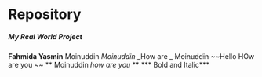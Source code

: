 # Repository
##### My Real World Project
**Fahmida Yasmin** Moinuddin
*Moinuddin*
_How are _
~~Moinuddin~~
~~Hello HOw are you ~~
** Moinuddin _how are you_ **
*** Bold and Italic***

